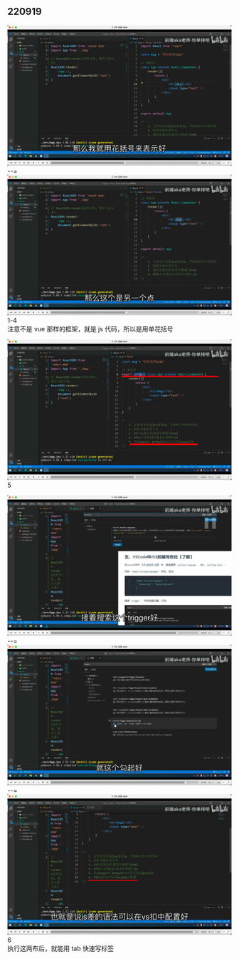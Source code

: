 ## 220919

![](./img/2022-09-19-17-11-06.png)  
--=
![](./img/2022-09-19-17-11-23.png)  
1-4  
注意不是 vue 那样的框架，就是 js 代码，所以是用单花括号

![](./img/2022-09-19-17-12-53.png)  
5

![](./img/2022-09-19-17-14-08.png)  
--=
![](./img/2022-09-19-17-14-33.png)  
--=
![](./img/2022-09-19-17-15-31.png)  
6  
执行这两布后，就能用 tab 快速写标签
